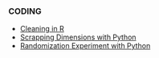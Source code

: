 ### CODING
- [Cleaning in R](https://github.com/florenciapucci/Cleaning-in-R)
- [Scrapping Dimensions with Python](https://github.com/florenciapucci/Scrapping-in-Dimensions)
- [Randomization Experiment with Python](https://github.com/florenciapucci/Randomization-experiment-religion-CVs)

